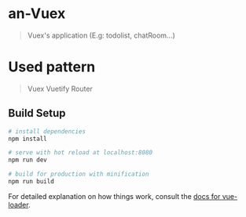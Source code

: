 # an-Vuex

> Vuex's application (E.g: todolist, chatRoom...)

# Used pattern

> Vuex
> Vuetify
> Router

## Build Setup


``` bash
# install dependencies
npm install

# serve with hot reload at localhost:8080
npm run dev

# build for production with minification
npm run build
```

For detailed explanation on how things work, consult the [docs for vue-loader](http://vuejs.github.io/vue-loader).
